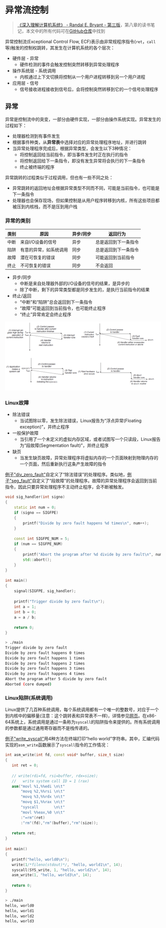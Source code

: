 # 异常流控制

> [《深入理解计算机系统》 - Randal E. Bryant - 第三版](https://1drv.ms/b/s!AkcJSyT7tq80bJdqo_mT5IeFTsg?e=W297XG)，第八章的读书笔记，本文中的所有代码可在[GitHub仓库](https://github.com/LittleBee1024/learning_book/tree/main/docs/booknotes/csapp/08/code)中找到


异常控制流(Exceptional Control Flow, ECF)表示由非常规程序指令(`ret`，`call`等)触发的控制权跳转，其发生在计算机系统的各个层次：

* 硬件层 - 异常
    * 硬件检测的事件会触发控制突然转移到异常处理程序
* 操作系统层 - 系统调用
    * 内核通过上下文切换将控制从一个用户进程转移到另一个用户进程
* 应用层 - 信号
    * 信号接收进程接收到信号后，会将控制突然转移到它的一个信号处理程序

## 异常

异常是控制流中的突变，一部分由硬件实现，一部分由操作系统实现。异常发生的过程如下：

* 处理器检测到有事件发生
* 根据事件种类，从**异常表**中选择对应的异常处理程序地址，并进行跳转
* 当异常处理程序完成后，根据异常类型，会发生以下3种情况：
    * 将控制返回给当前指令，即当事件发生时正在执行的指令
    * 将控制返回给下一条指令，即没有发生异常将会执行的下一条指令
    * 终止被终端的程序

异常跳转的过程类似于过程调用，但也有一些不同之处：

* 异常跳转的返回地址会根据异常类型不同而不同，可能是当前指令，也可能是下一条指令
* 处理器也会保存现场，但如果控制是从用户程序转移到内核，所有这些项目都被压到内核栈，而不是压到用户栈

### 异常的类别

| 类别 | 原因 | 异步/同步 | 返回行为 |
| --- | --- | --- | --- |
| 中断 | 来自I/O设备的信号 | 异步 | 总是返回到下一条指令 |
| 陷阱 | 有意的异常，如系统调用 | 同步 | 总是返回到下一条指令 |
| 故障 | 潜在可恢复的错误 | 同步 | 可能返回到当前指令 |
| 终止 | 不可恢复的错误 | 同步 | 不会返回 |

* 异步/同步
    * 中断是来自处理器外部的I/O设备的信号的结果，是异步的
    * 除了中断，剩下的异常类型都是同步发生的，是执行当前指令的结果
* 终止/返回
    * “中断”和“陷阱”总会返回到下一条指令
    * “故障”可能返回到当前指令，也可能终止程序
    * “终止”异常肯定会终止程序

![exception_handling](./images/exception_handling.png)

### Linux故障
* 除法错误
    * 当试图除以零，发生除法错误，Linux报告为“浮点异常(Floating exception)”，并终止程序
* 一般保护故障
    * 当引用了一个未定义的虚拟内存区域，或者试图写一个只读段，Linux报告为“段故障(Segmentation fault)”，并终止程序
* 缺页
    * 当发生缺页故障，异常处理程序将虚拟内存的一个页面映射到物理内存的一个页面，然后重新执行这条产生故障的指令

[例子"div_zero_fault"](https://github.com/LittleBee1024/learning_book/tree/main/docs/booknotes/csapp/08/code/div_zero_fault)自定义了“除法错误”的处理程序。类似地，[例子"seg_fault"](https://github.com/LittleBee1024/learning_book/tree/main/docs/booknotes/csapp/08/code/seg_fault)自定义了“段故障”的处理程序。故障的异常处理程序会返回到当前指令，因此只要异常处理程序不主动终止程序，会不断被触发。

```cpp title="Divide by Zero Fault" hl_lines="13 19 24"
void sig_handler(int signo)
{
    static int num = 0;
    if (signo == SIGFPE)
    {
        printf("Divide by zero fault happens %d times\n", num++);
    }

    const int SIGFPE_NUM = 5;
    if (num == SIGFPE_NUM)
    {
        printf("Abort the program after %d divide by zero fault\n", num);
        std::abort();
    }
}

int main()
{
    signal(SIGFPE, sig_handler);

    printf("Trigger divide by zero fault\n");
    int a = 1;
    int b = 0;
    a = a / b;

    return 0;
}
```
```bash
> ./main
Trigger divide by zero fault
Divide by zero fault happens 0 times
Divide by zero fault happens 1 times
Divide by zero fault happens 2 times
Divide by zero fault happens 3 times
Divide by zero fault happens 4 times
Abort the program after 5 divide by zero fault
Aborted (core dumped)
```

### Linux陷阱(系统调用)

Linux提供了几百种系统调用，每个系统调用都有一个唯一的整数号，对应于一个到内核中的偏移量(注意：这个跳转表和异常表不一样)，详情参见[网页](https://blog.rchapman.org/posts/Linux_System_Call_Table_for_x86_64/)。在x86-64系统上，系统调用是通过一条称为`syscall`的陷阱指令来提供的。所有系统调用的参数都是通过通用寄存器而不是栈传递的。

[例子"write_syscall"](https://github.com/LittleBee1024/learning_book/tree/main/docs/booknotes/csapp/08/code/write_syscall)用4种方法在终端打印“hello world”字符串。其中，汇编代码实现的`asm_write`函数展示了`syscall`指令的工作情况：
```cpp hl_lines="11"
int asm_write(int fd, const void* buffer, size_t size)
{
   int ret = 0;

   // write(rdi=fd, rsi=buffer, rdx=size);
   //   write system call ID = 1 (rax)
   asm("movl %1,%%edi \n\t"
       "movq %2,%%rsi \n\t"
       "movq %3,%%rdx \n\t"
       "movq $1,%%rax \n\t"
       "syscall       \n\t"
       "movl %%eax,%0 \n\t"
       :"=rm"(ret)
       :"rm"(fd),"rm"(buffer),"rm"(size));

   return ret;
}

int main()
{
   printf("hello, world0\n");
   write(1/*fileno(stdout)*/, "hello, world1\n", 14);
   syscall(SYS_write, 1, "hello, world2\n", 14);
   asm_write(1, "hello, world3\n", 14);

   return 0;
}
```
```bash
> ./main
hello, world0
hello, world1
hello, world2
hello, world3
```


